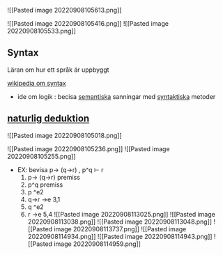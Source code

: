 
![[Pasted image 20220908105613.png]]

![[Pasted image 20220908105416.png]]
![[Pasted image 20220908105533.png]]



## Syntax
 Läran om hur ett språk är uppbyggt

[wikipedia om syntax](https://sv.wikipedia.org/wiki/Syntax)

- ide om logik : becisa [semantiska](https://www.merriam-webster.com/dictionary/semantic) sanningar med [syntaktiska](https://sv.wikipedia.org/wiki/Syntax) metoder



## [naturlig deduktion](https://sv.wikipedia.org/wiki/Deduktion) 

![[Pasted image 20220908105018.png]]

![[Pasted image 20220908105236.png]]
![[Pasted image 20220908105255.png]]

- EX: bevisa p→ (q→r) ,  p^q ⊢  r
	1.  p→ (q→r)     premiss
	2.  p^q      premiss
	3. p        ^e2
	4. q→r       →e 3,1
	5. q            ^e2
	6. r             →e 5,4
![[Pasted image 20220908113025.png]]
![[Pasted image 20220908113038.png]]
![[Pasted image 20220908113048.png]]
![[Pasted image 20220908113737.png]]
![[Pasted image 20220908114934.png]]
![[Pasted image 20220908114943.png]]
![[Pasted image 20220908114959.png]]

